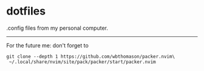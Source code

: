 # dotfiles
.config files from my personal computer.

---
For the future me: don't forget to
```
git clone --depth 1 https://github.com/wbthomason/packer.nvim\
 ~/.local/share/nvim/site/pack/packer/start/packer.nvim
```
